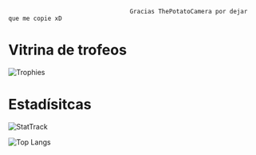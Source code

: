                                       Gracias ThePotatoCamera por dejar que me copie xD 

# Vitrina de trofeos
![Trophies](https://github-profile-trophy.vercel.app/?username=poketoribio&row=2&column=3&theme=tokyonight&no-bg=true&no-frame=true)

# Estadísitcas
![StatTrack](https://github-readme-stats.vercel.app/api?username=PokeToribio&count_private=true&show_icons=true&include_all_commits=true&locale=es&theme=tokyonight&hide_border=true)

![Top Langs](https://github-readme-stats.vercel.app/api/top-langs/?username=poketoribio&layout=compact&locale=es&langs_count=10&count_private=true&theme=tokyonight&hide_border=true)
